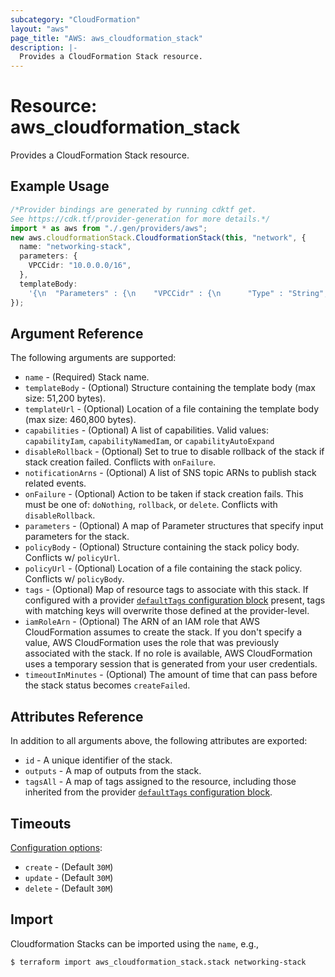 ```yaml
---
subcategory: "CloudFormation"
layout: "aws"
page_title: "AWS: aws_cloudformation_stack"
description: |-
  Provides a CloudFormation Stack resource.
---
```


# Resource: aws\_cloudformation\_stack

Provides a CloudFormation Stack resource.

## Example Usage

```typescript
/*Provider bindings are generated by running cdktf get.
See https://cdk.tf/provider-generation for more details.*/
import * as aws from "./.gen/providers/aws";
new aws.cloudformationStack.CloudformationStack(this, "network", {
  name: "networking-stack",
  parameters: {
    VPCCidr: "10.0.0.0/16",
  },
  templateBody:
    '{\n  "Parameters" : {\n    "VPCCidr" : {\n      "Type" : "String",\n      "Default" : "10.0.0.0/16",\n      "Description" : "Enter the CIDR block for the VPC. Default is 10.0.0.0/16."\n    }\n  },\n  "Resources" : {\n    "myVpc": {\n      "Type" : "AWS::EC2::VPC",\n      "Properties" : {\n        "CidrBlock" : { "Ref" : "VPCCidr" },\n        "Tags" : [\n          {"Key": "Name", "Value": "Primary_CF_VPC"}\n        ]\n      }\n    }\n  }\n}\n',
});

```

## Argument Reference

The following arguments are supported:

* `name` - (Required) Stack name.
* `templateBody` - (Optional) Structure containing the template body (max size: 51,200 bytes).
* `templateUrl` - (Optional) Location of a file containing the template body (max size: 460,800 bytes).
* `capabilities` - (Optional) A list of capabilities.
  Valid values: `capabilityIam`, `capabilityNamedIam`, or `capabilityAutoExpand`
* `disableRollback` - (Optional) Set to true to disable rollback of the stack if stack creation failed.
  Conflicts with `onFailure`.
* `notificationArns` - (Optional) A list of SNS topic ARNs to publish stack related events.
* `onFailure` - (Optional) Action to be taken if stack creation fails. This must be
  one of: `doNothing`, `rollback`, or `delete`. Conflicts with `disableRollback`.
* `parameters` - (Optional) A map of Parameter structures that specify input parameters for the stack.
* `policyBody` - (Optional) Structure containing the stack policy body.
  Conflicts w/ `policyUrl`.
* `policyUrl` - (Optional) Location of a file containing the stack policy.
  Conflicts w/ `policyBody`.
* `tags` - (Optional) Map of resource tags to associate with this stack. If configured with a provider [`defaultTags` configuration block](https://registry.terraform.io/providers/hashicorp/aws/latest/docs#default_tags-configuration-block) present, tags with matching keys will overwrite those defined at the provider-level.
* `iamRoleArn` - (Optional) The ARN of an IAM role that AWS CloudFormation assumes to create the stack. If you don't specify a value, AWS CloudFormation uses the role that was previously associated with the stack. If no role is available, AWS CloudFormation uses a temporary session that is generated from your user credentials.
* `timeoutInMinutes` - (Optional) The amount of time that can pass before the stack status becomes `createFailed`.

## Attributes Reference

In addition to all arguments above, the following attributes are exported:

* `id` - A unique identifier of the stack.
* `outputs` - A map of outputs from the stack.
* `tagsAll` - A map of tags assigned to the resource, including those inherited from the provider [`defaultTags` configuration block](https://registry.terraform.io/providers/hashicorp/aws/latest/docs#default_tags-configuration-block).

## Timeouts

[Configuration options](https://developer.hashicorp.com/terraform/language/resources/syntax#operation-timeouts):

* `create` - (Default `30M`)
* `update` - (Default `30M`)
* `delete` - (Default `30M`)

## Import

Cloudformation Stacks can be imported using the `name`, e.g.,

```console
$ terraform import aws_cloudformation_stack.stack networking-stack
```
